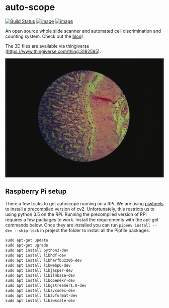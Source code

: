 auto-scope
==========

[![Build Status](https://travis-ci.org/python-friends/auto-scope.svg?branch=master)](https://travis-ci.org/python-friends/auto-scope)
[![image](https://codecov.io/gh/python-friends/auto-scope/branch/master/graph/badge.svg)](https://codecov.io/gh/python-friends/auto-scope)
[![image](https://img.shields.io/github/contributors/python-friends/auto-scope.svg)](https://github.com/python-friends/auto-scope/graphs/contributors)

An open source whole slide scanner and automated cell discrimination and counting system. Check out the [blog](https://python-friends.github.io/)!

The 3D files are available via thingiverse (https://www.thingiverse.com/thing:3182595).

![histological image](images/example_image.jpg)

## Raspberry Pi setup 
There a few tricks to get autoscope running on a RPi. We are using [piwheels](https://www.piwheels.org/) to install a precompiled version of cv2. Unfortunately, this restricts us to using python 3.5 on the RPi. Running the precompiled version of RPi requires a few packages to work. Install the requirements with the apt-get commands below. Once they are installed you can run `pipenv install --dev --skip-lock` in project the folder to install all the Pipfile packages. 

```{bash}
sudo apt-get update 
sudo apt-get ugrade
sudo apt install python3-dev
sudo apt install libhdf-dev
sudo apt install libharfbuzz0b-dev
sudo apt install libwebp6-dev
sudo apt install libjasper-dev
sudo apt install libilmbase-dev
sudo apt install libopenexr-dev
sudo apt install libgstreamer1.0-dev
sudo apt install libavcodec-dev
sudo apt install libavformat-dev
sudo apt install libswscale-dev
```
